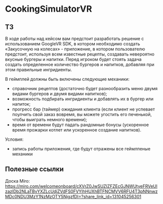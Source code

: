 # CookingSimulatorVR

## ТЗ

В ходе работы над кейсом вам предстоит  разработать решение с использованием GoogleVR SDK, в котором необходимо создать «Закусочную на колесах» - приложение, в котором пользователю предстоит, используя всем известные рецепты, создавать невероятно вкусные бургеры и напитки. Перед игроком будет стоять задача создать определенное количество бургеров и напитков, добавляя при этом правильные ингридиенты.

В геймплей должны быть включены следующие механики: 
- справочник рецептов (достаточно будет разнообразить меню двумя видами бургеров и двумя видами напитков);
- возможность подбирать ингридиенты и добавлять их в бургер или напиток;
- прогресс бар (таймер) ожидания клиента (если клиент не успевает поулчить свой заказ вовремя, вы можете угостить его печенькой, чтобы выиграть немного времени);
- время от времени будут падать рандомные бонусы (ускоренное время прожарки котлет или ускоренное создание напитков).

Условия:

- запись работы приложения, где будут отражены все геймлпеные механики

## Полезные ссылки

Доска Miro:
https://miro.com/welcomeonboard/cXVrZ0JwSUZIZFZEcGJNWUtyeFRVeUlzazlDb2NLaTBvYXZLcUdjZVdFS0FVYlhHUXhBTFNCMVV6RFU4T3pNNnwzMDc0NDU3MzY1NzMzOTY5NjgzfDI=?share_link_id=131045256301
